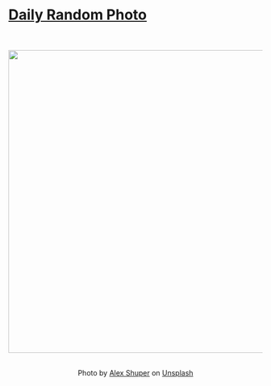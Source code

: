 # [Daily Random Photo](https://www.dailyrandomphoto.com/)

<div align="center">
  <br>
  <br>
  <a href="https://www.dailyrandomphoto.com/p/2023/2023-05-05/"><img src="https://images.unsplash.com/photo-1681063762354-d542c03bbfc5?crop=entropy&cs=tinysrgb&fit=max&fm=jpg&ixid=Mnw3NzUwOHwwfDF8cmFuZG9tfHx8fHx8fHx8MTY4MzI0NjU2Mw&ixlib=rb-4.0.3&q=80&w=1080" width="600px"></a>
  <br>
  <br>
  <p class="has-text-grey">Photo by <a href="https://unsplash.com/@alexshuperart?utm_source=Daily%20Random%20Photo&amp;utm_medium=referral" target="_blank" rel="noopener noreferrer">Alex Shuper</a> on <a href="https://unsplash.com/photos/Jp1zukEDAYo?utm_source=Daily%20Random%20Photo&amp;utm_medium=referral" target="_blank" rel="noopener noreferrer">Unsplash</a></p>
</div>
